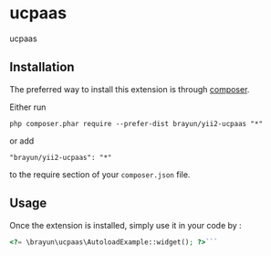ucpaas
======
ucpaas

Installation
------------

The preferred way to install this extension is through [composer](http://getcomposer.org/download/).

Either run

```
php composer.phar require --prefer-dist brayun/yii2-ucpaas "*"
```

or add

```
"brayun/yii2-ucpaas": "*"
```

to the require section of your `composer.json` file.


Usage
-----

Once the extension is installed, simply use it in your code by  :

```php
<?= \brayun\ucpaas\AutoloadExample::widget(); ?>```